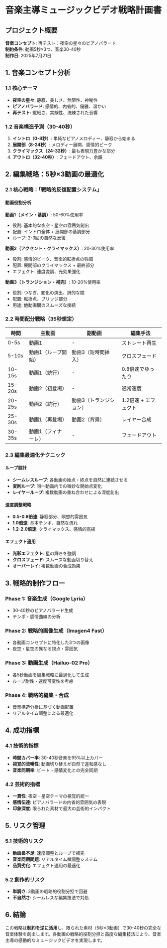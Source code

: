 # 音楽主導ミュージックビデオ戦略計画書

## プロジェクト概要
**音楽コンセプト**: 再テスト：夜空の星々のピアノバラード  
**制約条件**: 動画5秒×3つ、音楽30-40秒  
**制作日**: 2025年7月21日

## 1. 音楽コンセプト分析

### 1.1 核心テーマ
- **夜空の星々**: 静寂、美しさ、無限性、神秘性
- **ピアノバラード**: 感情的、内省的、優雅、温かい
- **再テスト**: 繊細さ、実験性、洗練された音響

### 1.2 音楽構造予測（30-40秒）
1. **イントロ（0-8秒）**: 単純なピアノメロディー、静寂から始まる
2. **展開部（8-24秒）**: メロディー展開、感情的ピーク
3. **クライマックス（24-32秒）**: 最も表現力豊かな部分
4. **アウトロ（32-40秒）**: フェードアウト、余韻

## 2. 編集戦略：5秒×3動画の最適化

### 2.1 核心戦略：「戦略的反復配置システム」

#### 動画役割分析
**動画1（メイン・基調）**: 50-60%使用率
- 役割: 基本的な夜空・星空の雰囲気創出
- 配置: イントロ全体 + 展開部の基調部分
- ループ: 2-3回の自然な反復

**動画2（アクセント・クライマックス）**: 20-30%使用率  
- 役割: 感情的ピーク、音楽的転換点の強調
- 配置: 展開部のクライマックス + 最終部分
- エフェクト: 速度変調、光効果強化

**動画3（トランジション・補完）**: 10-20%使用率
- 役割: つなぎ、変化の演出、詩的な間
- 配置: 転換点、ブリッジ部分
- 用途: 他動画間のスムーズな接続

### 2.2 時間配分戦略（35秒想定）

| 時間 | 主動画 | 副動画 | 編集手法 |
|------|--------|--------|----------|
| 0-5s | 動画1 | - | ストレート再生 |
| 5-10s | 動画1（ループ開始） | 動画3（短時間挿入） | クロスフェード |
| 10-15s | 動画1（続行） | - | 0.8倍速でゆったり |
| 15-20s | 動画2（初登場） | - | 通常速度 |
| 20-25s | 動画2（続行） | 動画3（トランジション） | 1.2倍速 + エフェクト |
| 25-30s | 動画1（再登場） | 動画2（背景） | レイヤー合成 |
| 30-35s | 動画1（フィナーレ） | - | フェードアウト |

### 2.3 編集最適化テクニック

#### ループ設計
- **シームレスループ**: 各動画の始点・終点を自然に連続させる
- **変則ループ**: 同一動画内での微妙な開始点変化
- **レイヤーループ**: 複数動画の重ね合わせによる深度創出

#### 速度調整戦略
- **0.5-0.8倍速**: 静寂部分、瞑想的雰囲気
- **1.0倍速**: 基本テンポ、自然な流れ
- **1.2-2.0倍速**: クライマックス、感情的高揚

#### エフェクト適用
- **光彩エフェクト**: 星の輝きを強調
- **クロスフェード**: スムーズな動画切り替え
- **オーバーレイ**: 複数動画の合成効果

## 3. 戦略的制作フロー

### Phase 1: 音楽生成（Google Lyria）
- 30-40秒のピアノバラード生成
- テンポ・感情曲線の分析

### Phase 2: 戦略的画像生成（Imagen4 Fast）
- 各動画コンセプトに特化した3つの画像
- 夜空・星空の異なる視点・雰囲気

### Phase 3: 動画生成（Hailuo-02 Pro）
- 各5秒動画を編集戦略に最適化して生成
- ループ耐性・速度可変性を考慮

### Phase 4: 戦略的編集・合成
- 音楽構造分析に基づく動画配置
- リアルタイム調整による最適化

## 4. 成功指標

### 4.1 技術的指標
- **時間カバー率**: 30-40秒音楽を95%以上カバー
- **視覚的流暢性**: 動画切り替えが自然で違和感なし
- **音楽同期率**: ビート・感情変化との完全同期

### 4.2 芸術的指標  
- **一貫性**: 夜空・星空テーマの視覚的統一
- **感情伝達**: ピアノバラードの内省的雰囲気の表現
- **印象深度**: 限られた素材で最大の芸術的インパクト

## 5. リスク管理

### 5.1 技術的リスク
- **動画長不足**: 速度調整とループで補完
- **音楽同期問題**: リアルタイム微調整システム
- **品質劣化**: エフェクト適用の最適化

### 5.2 創作的リスク
- **単調さ**: 3動画の戦略的役割分担で回避
- **不自然さ**: シームレスな編集技法で対処

## 6. 結論

この戦略は**制約を逆に活用**し、限られた素材（5秒×3動画）で30-40秒の完全な音楽体験を創出します。各動画の戦略的役割分担と高度な編集技法により、音楽主導の感動的なミュージックビデオを実現します。